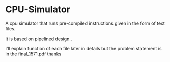 # CPU-Simulator
A cpu simulator that runs pre-compiled instructions given in the form of text files.

It is based on pipelined design..

I'll explain function of each file later in details but the problem statement is in the final_1571.pdf thanks
